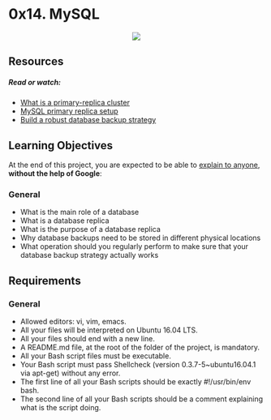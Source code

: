 # 0x14. MySQL


<p align="center">
  <img src="https://s3.amazonaws.com/intranet-projects-files/holbertonschool-sysadmin_devops/280/KkrkDHT.png">
</p>


## Resources

##### Read or watch:

- [What is a primary-replica cluster](https://www.digitalocean.com/community/tutorials/how-to-choose-a-redundancy-plan-to-ensure-high-availability#sql-replication)
- [MySQL primary replica setup](https://www.digitalocean.com/community/tutorials/how-to-set-up-master-slave-replication-in-mysql)
- [Build a robust database backup strategy](https://www.databasejournal.com/features/mssql/developing-a-sql-server-backup-strategy.html)


## Learning Objectives
At the end of this project, you are expected to be able to [explain to anyone](https://fs.blog/2012/04/feynman-technique/),<B> without the help of Google</B>:


### General

- What is the main role of a database
- What is a database replica
- What is the purpose of a database replica
- Why database backups need to be stored in different physical locations
- What operation should you regularly perform to make sure that your database backup strategy actually works


## Requirements


### General

- Allowed editors: vi, vim, emacs.
- All your files will be interpreted on Ubuntu 16.04 LTS.
- All your files should end with a new line.
- A README.md file, at the root of the folder of the project, is mandatory.
- All your Bash script files must be executable.
- Your Bash script must pass Shellcheck (version 0.3.7-5~ubuntu16.04.1 via apt-get) without any error.
- The first line of all your Bash scripts should be exactly #!/usr/bin/env bash.
- The second line of all your Bash scripts should be a comment explaining what is the script doing.
